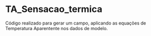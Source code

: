 # TA_Sensacao_termica
Código realizado para gerar um campo, aplicando as equações de Temperatura Aparentente nos dados de modelo.  
